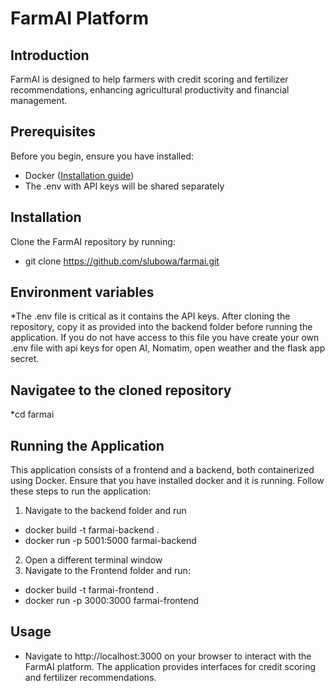 # FarmAI Platform

## Introduction
FarmAI is designed to help farmers with credit scoring and fertilizer recommendations, enhancing agricultural productivity and financial management.
## Prerequisites
Before you begin, ensure you have installed:
* Docker ([Installation guide](https://docs.docker.com/get-docker/))
* The .env with API keys will be shared separately

## Installation
Clone the FarmAI repository by running:
* git clone https://github.com/slubowa/farmai.git

## Environment variables
 *The .env file is critical as it contains the API keys. After cloning the repository, copy it as provided into the backend folder before running the application. If you do not have access to this file you have create your own .env file with api keys for open AI, Nomatim, open weather and the flask app secret.

## Navigatee to the cloned repository
*cd farmai

## Running the Application
This application consists of a frontend and a backend, both containerized using Docker. Ensure that you have installed docker and it is running. Follow these steps to run the application:

1. Navigate to the backend folder and run
* docker build -t farmai-backend .
* docker run -p 5001:5000 farmai-backend
2. Open a different terminal window
3. Navigate to the Frontend folder and run:
* docker build -t farmai-frontend .
* docker run -p 3000:3000 farmai-frontend
## Usage
* Navigate to http://localhost:3000 on your browser to interact with the FarmAI platform. The application provides interfaces for credit scoring and fertilizer recommendations.
